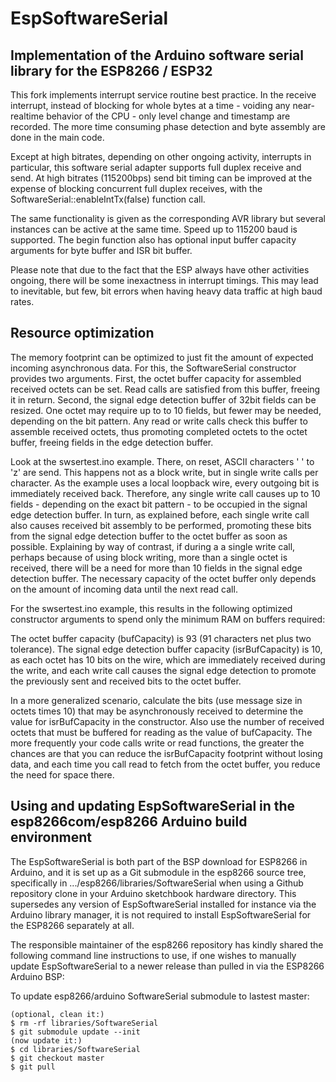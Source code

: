# EspSoftwareSerial

## Implementation of the Arduino software serial library for the ESP8266 / ESP32

This fork implements interrupt service routine best practice.
In the receive interrupt, instead of blocking for whole bytes
at a time - voiding any near-realtime behavior of the CPU - only level
change and timestamp are recorded. The more time consuming phase
detection and byte assembly are done in the main code.

Except at high bitrates, depending on other ongoing activity,
interrupts in particular, this software serial adapter
supports full duplex receive and send. At high bitrates (115200bps)
send bit timing can be improved at the expense of blocking concurrent
full duplex receives, with the SoftwareSerial::enableIntTx(false) function call.

The same functionality is given as the corresponding AVR library but
several instances can be active at the same time. Speed up to 115200 baud
is supported. The begin function also has optional input buffer capacity
arguments for byte buffer and ISR bit buffer.

Please note that due to the fact that the ESP always have other activities
ongoing, there will be some inexactness in interrupt timings. This may
lead to inevitable, but few, bit errors when having heavy data traffic
at high baud rates.


## Resource optimization

The memory footprint can be optimized to just fit the amount of expected
incoming asynchronous data.
For this, the SoftwareSerial constructor provides two arguments. First, the
octet buffer capacity for assembled received octets can be set. Read calls are
satisfied from this buffer, freeing it in return.
Second, the signal edge detection buffer of 32bit fields can be resized.
One octet may require up to to 10 fields, but fewer may be needed,
depending on the bit pattern. Any read or write calls check this buffer
to assemble received octets, thus promoting completed octets to the octet
buffer, freeing fields in the edge detection buffer.

Look at the swsertest.ino example. There, on reset, ASCII characters ' ' to 'z'
are send. This happens not as a block write, but in single write calls per
character. As the example uses a local loopback wire, every outgoing bit is
immediately received back. Therefore, any single write call causes up to
10 fields - depending on the exact bit pattern - to be occupied in the signal
edge detection buffer. In turn, as explained before, each single write call
also causes received bit assembly to be performed, promoting these bits from
the signal edge detection buffer to the octet buffer as soon as possible.
Explaining by way of contrast, if during a a single write call, perhaps because
of using block writing, more than a single octet is received, there will be a
need for more than 10 fields in the signal edge detection buffer.
The necessary capacity of the octet buffer only depends on the amount of incoming
data until the next read call.

For the swsertest.ino example, this results in the following optimized
constructor arguments to spend only the minimum RAM on buffers required:

The octet buffer capacity (bufCapacity) is 93 (91 characters net plus two tolerance).
The signal edge detection buffer capacity (isrBufCapacity) is 10, as each octet has
10 bits on the wire, which are immediately received during the write, and each
write call causes the signal edge detection to promote the previously sent and
received bits to the octet buffer.

In a more generalized scenario, calculate the bits (use message size in octets
times 10) that may be asynchronously received to determine the value for
isrBufCapacity in the constructor. Also use the number of received octets
that must be buffered for reading as the value of bufCapacity.
The more frequently your code calls write or read functions, the greater the
chances are that you can reduce the isrBufCapacity footprint without losing data,
and each time you call read to fetch from the octet buffer, you reduce the
need for space there.


## Using and updating EspSoftwareSerial in the esp8266com/esp8266 Arduino build environment

The EspSoftwareSerial is both part of the BSP download for ESP8266 in Arduino,
and it is set up as a Git submodule in the esp8266 source tree,
specifically in .../esp8266/libraries/SoftwareSerial when using a Github
repository clone in your Arduino sketchbook hardware directory.
This supersedes any version of EspSoftwareSerial installed for instance via
the Arduino library manager, it is not required to install EspSoftwareSerial
for the ESP8266 separately at all.

The responsible maintainer of the esp8266 repository has kindly shared the
following command line instructions to use, if one wishes to manually
update EspSoftwareSerial to a newer release than pulled in via the ESP8266 Arduino BSP:

To update esp8266/arduino SoftwareSerial submodule to lastest master:

```
(optional, clean it:)
$ rm -rf libraries/SoftwareSerial
$ git submodule update --init
(now update it:)
$ cd libraries/SoftwareSerial
$ git checkout master
$ git pull
```
